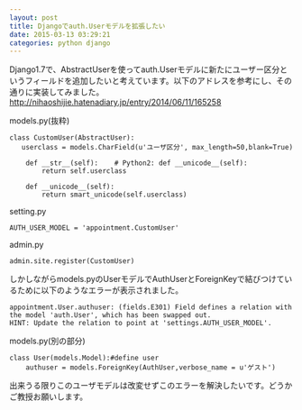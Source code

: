 ```yaml
---
layout: post
title: Djangoでauth.Userモデルを拡張したい
date: 2015-03-13 03:29:21
categories: python django
---
```

<p>Django1.7で、AbstractUserを使ってauth.Userモデルに新たにユーザー区分というフィールドを追加したいと考えています。以下のアドレスを参考にし、その通りに実装してみました。<a href="http://nihaoshijie.hatenadiary.jp/entry/2014/06/11/165258" rel="nofollow">http://nihaoshijie.hatenadiary.jp/entry/2014/06/11/165258</a></p>

<p>models.py(抜粋)  </p>

<pre><code>class CustomUser(AbstractUser):
   userclass = models.CharField(u'ユーザ区分', max_length=50,blank=True)

    def __str__(self):    # Python2: def __unicode__(self):
        return self.userclass

    def __unicode__(self):
        return smart_unicode(self.userclass)
</code></pre>

<p>setting.py</p>

<pre><code>AUTH_USER_MODEL = 'appointment.CustomUser'
</code></pre>

<p>admin.py</p>

<pre><code>admin.site.register(CustomUser)
</code></pre>

<p>しかしながらmodels.pyのUserモデルでAuthUserとForeignKeyで結びつけているために以下のようなエラーが表示されました。</p>

<pre><code>appointment.User.authuser: (fields.E301) Field defines a relation with the model 'auth.User', which has been swapped out.
HINT: Update the relation to point at 'settings.AUTH_USER_MODEL'.
</code></pre>

<p>models.py(別の部分)</p>

<pre><code>class User(models.Model):#define user
    authuser = models.ForeignKey(AuthUser,verbose_name = u'ゲスト')
</code></pre>

<p>出来うる限りこのユーザモデルは改変せずこのエラーを解決したいです。どうかご教授お願いします。</p>
